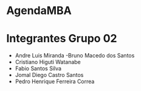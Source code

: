 # AgendaMBA
# Integrantes Grupo 02

- Andre Luis Miranda
-Bruno Macedo dos Santos
- Cristiano Higuti Watanabe
- Fabio Santos Silva
- Jomal Diego Castro Santos
- Pedro Henrique Ferreira Correa
